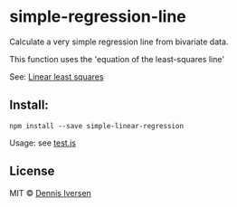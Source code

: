 # simple-regression-line

Calculate a very simple regression line from bivariate data.

This function uses the 'equation of the least-squares line'

See: [Linear least squares](https://en.wikipedia.org/wiki/Linear_least_squares_(mathematics))

## Install: 

    npm install --save simple-linear-regression

Usage: see [test.js](test.js)

## License

MIT © [Dennis Iversen](https://github.com/diversen)
